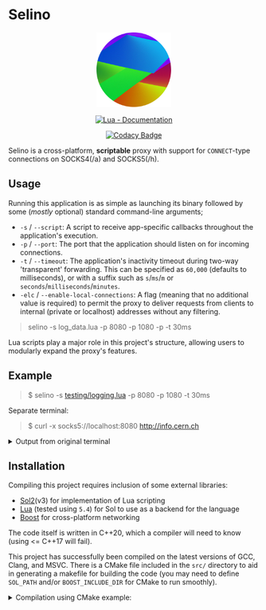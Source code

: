 # Selino
<p align="center">
<img src="./logo.png" width=150>
</p>


<span align="center">

[![Lua - Documentation](https://img.shields.io/badge/Lua_API-Documentation-blue?style=for-the-badge)](https://proxy-application.gitbook.io/ "Go to project documentation")

[![Codacy Badge](https://app.codacy.com/project/badge/Grade/6f240593371b40e6a254af93da5816be)](https://app.codacy.com/gh/michaellrowley/Selino/dashboard?utm_source=gh&utm_medium=referral&utm_content=&utm_campaign=Badge_grade)

</span>

Selino is a cross-platform, **scriptable** proxy with support for ``CONNECT``-type connections on SOCKS4(/a) and SOCKS5(/h).

## Usage
Running this application is as simple as launching its binary followed by some (*mostly* optional) standard command-line arguments;
- ``-s`` / ``--script``: A script to receive app-specific callbacks throughout the application's execution.
- ``-p`` / ``--port``: The port that the application should listen on for incoming connections.
- ``-t`` / ``--timeout``: The application's inactivity timeout during two-way 'transparent' forwarding. This can be specified as ``60,000`` (defaults to milliseconds), or with a suffix such as ``s``/``ms``/``m`` or ``seconds``/``milliseconds``/``minutes``.
- ``-elc`` / ``--enable-local-connections``: A flag (meaning that no additional value is required) to permit the proxy to deliver requests from clients to internal (private or localhost) addresses without any filtering.
> selino -s log_data.lua -p 8080 -p 1080 -p  -t 30ms

Lua scripts play a major role in this project's structure, allowing users to modularly expand the proxy's features.

## Example
> $ selino -s [testing/logging.lua](./testing/logging.lua) -p 8080 -p 1080 -t 30ms

Separate terminal:
> $ curl -x socks5://localhost:8080 http://info.cern.ch

<details>
<summary>
Output from original terminal
</summary>

```bash
Initialization function called in logging.lua
Received a connection on local '127.0.0.1:8080' from '127.0.0.1:62173'
Packet received:
	Protocol: 'SOCKS5'
	Packet Index: '0'
	Local Endpoint: '127.0.0.1:8080'
	Remote Endpoint: '127.0.0.1'
	Remote Port: '62173'
	Raw Packet: '\x05\x02\x00\x01'
Packet received:
	Protocol: 'SOCKS5'
	Packet Index: '1'
	Local Endpoint: '127.0.0.1:8080'
	Remote Endpoint: '127.0.0.1'
	Remote Port: '62173'
	Raw Packet: '\x05\x01\x00\x01\xbc\xb8\x15\x6c\x00\x50\x00\x00\x00\x00\x00\x00\x00\x00\x00\x00\x00\x00\x00\x00\x00\x00\x00\x00\x00\x00\x00\x00\x00\x00\x00\x00\x00\x00\x00\x00\x00\x00\x00\x00\x00\x00\x00\x00\x00\x00\x00\x00\x00\x00\x00\x00\x00\x00\x00\x00\x00\x00\x00\x00\x00\x00\x00\x00\x00\x00\x00\x00\x00\x00\x00\x00\x00\x00\x00\x00\x00\x00\x00\x00\x00\x00\x00\x00\x00\x00\x00\x00\x00\x00\x00\x00\x00\x00\x00\x00\x00\x00\x00\x00\x00\x00\x00\x00\x00\x00\x00\x00\x00\x00\x00\x00\x00\x00\x00\x00\x00\x00\x00\x00\x00\x00\x00\x00\x00\x00\x00\x00\x00\x00\x00\x00\x00\x00\x00\x00\x00\x00\x00\x00\x00\x00\x00\x00\x00\x00\x00\x00\x00\x00\x00\x00\x00\x00\x00\x00\x00\x00\x00\x00\x00\x00\x00\x00\x00\x00\x00\x00\x00\x00\x00\x00\x00\x00\x00\x00\x00\x00\x00\x00\x00\x00\x00\x00\x00\x00\x00\x00\x00\x00\x00\x00\x00\x00\x00\x00\x00\x00\x00\x00\x00\x00\x00\x00\x00\x00\x00\x00\x00\x00\x00\x00\x00\x00\x00\x00\x00\x00\x00\x00\x00\x00\x00\x00\x00\x00\x00\x00\x00\x00\x00\x00\x00\x00\x00\x00\x00\x00\x00\x00\x00\x00\x00\x00\x00\x00\x00\x00\x00\x00\x00\x00\x00\x00\x00\x00\x00\x00'
Received a SOCKS5 request:
	Incoming Port: 'nil'
	Incoming Endpoint: '127.0.0.1:62173'
	Command: 'CONNECT'
	Destination: '188.184.21.108:80'
Forwarding '76' bytes ('127.0.0.1:62173' ==> '188.184.21.108:80':
	Raw Data: '\x47\x45\x54\x20\x2f\x20 ... \x2a\x0d\x0a\x0d\x0a')
Forwarding '878' bytes ('188.184.21.108:80' ==> '127.0.0.1:62173':
	Raw Data: '\x48\x54\x54\x50\x2f\x31 ... \x74\x6d\x6c\x3e\x0a')
Tunnel ('127.0.0.1:62173' <==> '188.184.21.108:80') has been closed
Terminated a connection on local '127.0.0.1:8080' from '127.0.0.1:62173'
```
</details>

## Installation
Compiling this project requires inclusion of some external libraries:
- [Sol2](https://github.com/ThePhD/sol2)(v3) for implementation of Lua scripting
- [Lua](https://www.lua.org/download.html) (tested using ``5.4``) for Sol to use as a backend for the language
- [Boost](https://www.boost.org/) for cross-platform networking

The code itself is written in C++20, which a compiler will need to know (using <= C++17 will fail).

This project has successfully been compiled on the latest versions of GCC, Clang, and MSVC. There is a CMake file included in the ``src/`` directory to aid in generating a makefile for building the code (you may need to define ``SOL_PATH`` and/or ``BOOST_INCLUDE_DIR`` for CMake to run smoothly).
<details>
	<summary>Compilation using CMake example:</summary>
This example assumes a file hierarchy as follows:

```
    |- sol2
    |----- sol
    |---------- config.hpp
    |---------- sol.hpp
    |---------- forward.hpp
    |- boost_1_8x
    |----- include
    |---------- boost
    |--------------- asio.hpp
    |--------------- ...
    |- selino
    |----- src
    |---------- CMakeLists.txt
    |---------- ...
```
 
```sh
git clone https://github.com/michaellrowley/Selino/
cd Selino
cmake src -DSOL_PATH="../../sol2/" -DBOOST_INCLUDE_DIR="../../boost_1_8x/include/"
cmake src -DSOL_PATH="../../sol2/" -DBOOST_INCLUDE_DIR="../../boost_1_8x/include/"
make
```
Of course, you'll need to replace the include paths with your own, and on some platforms there will be no need to specify the boost library include path at all (as long as the ``libboost-dev`` package is installed).

</details>
